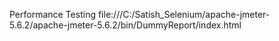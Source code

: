 Performance Testing
file:///C:/Satish_Selenium/apache-jmeter-5.6.2/apache-jmeter-5.6.2/bin/DummyReport/index.html
